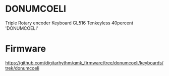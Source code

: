 # DONUMCOELI
Triple Rotary encoder Keyboard GL516 Tenkeyless 40percent 'DONUMCOELI'

# Firmware
https://github.com/digitarhythm/qmk_firmware/tree/donumcoeli/keyboards/trek/donumcoeli
